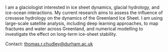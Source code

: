 I am a glaciologist interested in ice sheet dynamics, glacial hydrology, and ice-ocean interactions. My current research aims to assess the influence of crevasse hydrology on the dynamics of the Greenland Ice Sheet. I am using large-scale satellite analysis, including deep learning approaches, to map fractures and water across Greenland, and numerical modelling to investigate the effect on long-term ice-sheet stability.

Contact: thomas.r.chudley@durham.ac.uk

<!--
**trchudley/trchudley** is a ✨ _special_ ✨ repository because its `README.md` (this file) appears on your GitHub profile.

Here are some ideas to get you started:

- 🔭 I’m currently working on ...
- 🌱 I’m currently learning ...
- 👯 I’m looking to collaborate on ...
- 🤔 I’m looking for help with ...
- 💬 Ask me about ...
- 📫 How to reach me: ...
- 😄 Pronouns: ...
- ⚡ Fun fact: ...
-->
